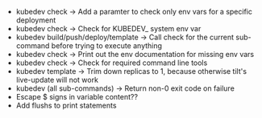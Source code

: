 - kubedev check -> Add a paramter to check only env vars for a specific deployment
- kubedev check -> Check for KUBEDEV\_ system env var
- kubedev build/push/deploy/template -> Call check for the current sub-command before trying to execute anything
- kubedev check -> Print out the env documentation for missing env vars
- kubedev check -> Check for required command line tools
- kubedev template -> Trim down replicas to 1, because otherwise tilt's live-update will not work
- kubedev (all sub-commands) -> Return non-0 exit code on failure
- Escape \$ signs in variable content??
- Add flushs to print statements
